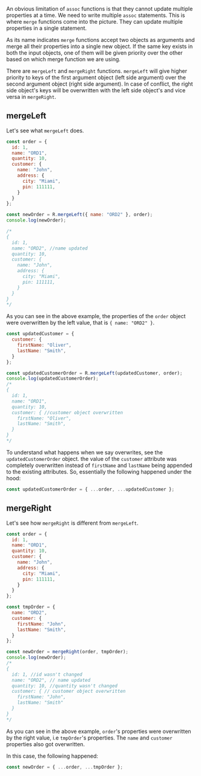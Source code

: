 An obvious limitation of `assoc` functions is that they cannot update multiple properties at a time. We need to write multiple `assoc` statements. This is where `merge` functions come into the picture. They can update multiple properties in a single statement.

As its name indicates `merge` functions accept two objects as arguments and merge all their properties into a single new object. If the same key exists in both the input objects, one of them will be given priority over the other based on which merge function we are using.

There are `mergeLeft` and `mergeRight` functions. `mergeLeft` will give higher priority to keys of the first argument object (left side argument) over the second argument object (right side argument). In case of conflict, the right side object's keys will be overwritten with the left side object's and vice versa in `mergeRight`.

## mergeLeft

Let's see what `mergeLeft` does.

```js
const order = {
  id: 1,
  name: "ORD1",
  quantity: 10,
  customer: {
    name: "John",
    address: {
      city: "Miami",
      pin: 111111,
    }
  }
};

const newOrder = R.mergeLeft({ name: "ORD2" }, order);
console.log(newOrder);

/*
{
  id: 1,
  name: "ORD2", //name updated
  quantity: 10,
  customer: {
    name: "John",
    address: {
      city: "Miami",
      pin: 111111,
    }
  }
}
*/
```
As you can see in the above example, the properties of the `order` object were overwritten by the left value, that is `{ name: "ORD2" }`.

```js
const updatedCustomer = {
  customer: {
    firstName: "Oliver",
    lastName: "Smith",
  }
};

const updatedCustomerOrder = R.mergeLeft(updatedCustomer, order);
console.log(updatedCustomerOrder);
/*
{
  id: 1,
  name: "ORD1",
  quantity: 10,
  customer: { //customer object overwritten
    firstName: "Oliver",
    lastName: "Smith",
  }
}
*/
```
To understand what happens when we say overwrites, see the `updatedCustomerOrder` object. the value of the `customer` attribute was completely overwritten instead of `firstName` and `lastName` being appended to the existing attributes. So, essentially the following happened under the hood:

```js
const updatedCustomerOrder = { ...order, ...updatedCustomer };
```

## mergeRight

Let's see how `mergeRight` is different from `mergeLeft`.

```js
const order = {
  id: 1,
  name: "ORD1",
  quantity: 10,
  customer: {
    name: "John",
    address: {
      city: "Miami",
      pin: 111111,
    }
  }
};

const tmpOrder = {
  name: "ORD2",
  customer: {
    firstName: "John",
    lastName: "Smith",
  }
};

const newOrder = mergeRight(order, tmpOrder);
console.log(newOrder);
/*
{
  id: 1, //id wasn't changed
  name: "ORD2", // name updated
  quantity: 10, //quantity wasn't changed
  customer: { // customer object overwritten
    firstName: "John",
    lastName: "Smith"
  }
}
*/
```

As you can see in the above example, `order`'s properties were overwritten by the right value, i.e `tmpOrder`'s properties. The `name` and `customer` properties also got overwritten.

In this case, the following happened:
```js
const newOrder = { ...order, ...tmpOrder };
```
